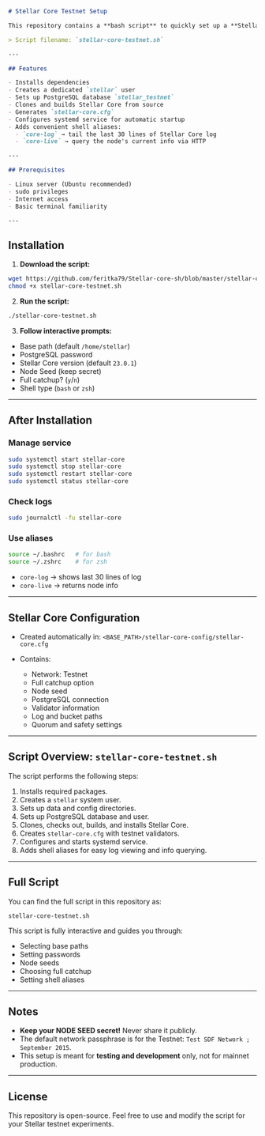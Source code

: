 ````markdown
# Stellar Core Testnet Setup

This repository contains a **bash script** to quickly set up a **Stellar Core node** on the **Testnet**.

> Script filename: `stellar-core-testnet.sh`

---

## Features

- Installs dependencies
- Creates a dedicated `stellar` user
- Sets up PostgreSQL database `stellar_testnet`
- Clones and builds Stellar Core from source
- Generates `stellar-core.cfg`
- Configures systemd service for automatic startup
- Adds convenient shell aliases:
  - `core-log` → tail the last 30 lines of Stellar Core log
  - `core-live` → query the node's current info via HTTP

---

## Prerequisites

- Linux server (Ubuntu recommended)
- sudo privileges
- Internet access
- Basic terminal familiarity

---
````

## Installation

1. **Download the script:**

```bash
wget https://github.com/feritka79/Stellar-core-sh/blob/master/stellar-core-testnet.sh
chmod +x stellar-core-testnet.sh
```

2. **Run the script:**

```bash
./stellar-core-testnet.sh
```

3. **Follow interactive prompts:**

- Base path (default `/home/stellar`)
- PostgreSQL password
- Stellar Core version (default `23.0.1`)
- Node Seed (keep secret)
- Full catchup? (`y`/`n`)
- Shell type (`bash` or `zsh`)

---

## After Installation

### Manage service

```bash
sudo systemctl start stellar-core
sudo systemctl stop stellar-core
sudo systemctl restart stellar-core
sudo systemctl status stellar-core
```

### Check logs

```bash
sudo journalctl -fu stellar-core
```

### Use aliases

```bash
source ~/.bashrc   # for bash
source ~/.zshrc    # for zsh
```

- `core-log` → shows last 30 lines of log
- `core-live` → returns node info

---

## Stellar Core Configuration

- Created automatically in: `<BASE_PATH>/stellar-core-config/stellar-core.cfg`
- Contains:

  - Network: Testnet
  - Full catchup option
  - Node seed
  - PostgreSQL connection
  - Validator information
  - Log and bucket paths
  - Quorum and safety settings

---

## Script Overview: `stellar-core-testnet.sh`

The script performs the following steps:

1. Installs required packages.
2. Creates a `stellar` system user.
3. Sets up data and config directories.
4. Sets up PostgreSQL database and user.
5. Clones, checks out, builds, and installs Stellar Core.
6. Creates `stellar-core.cfg` with testnet validators.
7. Configures and starts systemd service.
8. Adds shell aliases for easy log viewing and info querying.

---

## Full Script

You can find the full script in this repository as:

```
stellar-core-testnet.sh
```

This script is fully interactive and guides you through:

- Selecting base paths
- Setting passwords
- Node seeds
- Choosing full catchup
- Setting shell aliases

---

## Notes

- **Keep your NODE SEED secret!** Never share it publicly.
- The default network passphrase is for the Testnet: `Test SDF Network ; September 2015`.
- This setup is meant for **testing and development** only, not for mainnet production.

---

## License

This repository is open-source. Feel free to use and modify the script for your Stellar testnet experiments.
